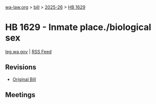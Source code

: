 [wa-law.org](/) > [bill](/bill/) > [2025-26](/bill/2025-26/) > [HB 1629](/bill/2025-26/hb/1629/)

# HB 1629 - Inmate place./biological sex
[leg.wa.gov](https://app.leg.wa.gov/billsummary?BillNumber=1629&Year=2025&Initiative=false) | [RSS Feed](./rss.xml)

## Revisions
* [Original Bill](1/)

## Meetings